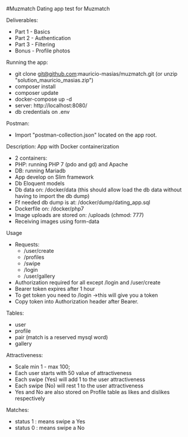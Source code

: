 #Muzmatch
Dating app test for Muzmatch

Deliverables:
- Part 1 - Basics
- Part 2 - Authentication
- Part 3 - Filtering
- Bonus - Profile photos

Running the app:
- git clone git@github.com:mauricio-masias/muzmatch.git (or unzip "solution_mauricio_masias.zip")
- composer install
- composer update
- docker-compose up -d
- server: http://localhost:8080/
- db credentials on .env

Postman:
- Import "postman-collection.json" located on the app root.

Description:
App with Docker containerization
- 2 containers:
- PHP: running PHP 7 (pdo and gd) and Apache
- DB: running Mariadb
- App develop on Slim framework
- Db Eloquent models
- Db data on: /docker/data (this should allow load the db data without having to import the db dump)
- Ff needed db dump is at: /docker/dump/dating_app.sql
- Dockerfile on: /docker/php7
- Image uploads are stored on: /uploads (chmod: 777)
- Receiving images using form-data 

Usage
- Requests:
    - /user/create
    - /profiles
    - /swipe
    - /login
    - /user/gallery
- Authorization required for all except /login and /user/create
- Bearer token expires after 1 hour
- To get token you need to /login ->this will give you a token
- Copy token into Authorization header after Bearer.

Tables:
- user
- profile
- pair (match is a reserved mysql word)
- gallery

Attractiveness:
- Scale min 1 - max 100;
- Each user starts with 50 value of attractiveness
- Each swipe (Yes) will add 1 to the user attractiveness  
- Each swipe (No) will rest 1 to the user attractiveness
- Yes and No are also stored on Profile table as likes and dislikes respectively

Matches:
- status 1 : means swipe a Yes
- status 0 : means swipe a No



